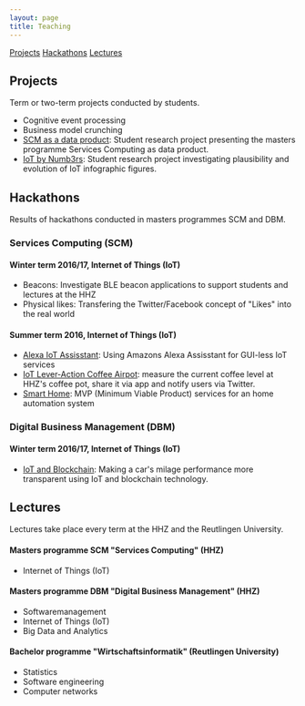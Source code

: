 ```yaml
---
layout: page
title: Teaching
---
```


<div class="list-filters">
  <a href="#projects" class="list-filter filter-selected">Projects</a>
  <a href="#hackathons" class="list-filter">Hackathons</a>
  <a href="#lectures" class="list-filter">Lectures</a>
</div>

## Projects
Term or two-term projects conducted by students.

* Cognitive event processing
* Business model crunching
* [SCM as a data product](https://github.com/cdeck3r/SCM-DataProduct): Student research project presenting the masters programme Services Computing as data product.
* [IoT by Numb3rs](https://github.com/cdeck3r/IoTbyNumb3rs): Student research project investigating plausibility and evolution of IoT infographic figures. 

## Hackathons
Results of hackathons conducted in masters programmes SCM and DBM.

### Services Computing (SCM)

#### Winter term 2016/17, Internet of Things (IoT)

* Beacons: Investigate BLE beacon applications to support students and lectures at the HHZ
* Physical likes: Transfering the Twitter/Facebook concept of "Likes" into the real world

#### Summer term 2016, Internet of Things (IoT)

* [Alexa IoT Assisstant](https://bitbucket.org/iotalexahhz/iotalexahhz/wiki/Home): Using Amazons Alexa Assisstant for GUI-less IoT services 
* [IoT Lever-Action Coffee Airpot](https://github.com/miwurster/msc-iot-kaffeekanne): measure the current coffee level at HHZ's coffee pot, share it via app and notify users via Twitter.
* [Smart Home](https://github.com/glasbran/Hackathon---Homeautomation): MVP (Minimum Viable Product) services for an home automation system

### Digital Business Management (DBM)

#### Winter term 2016/17, Internet of Things (IoT)

* [IoT and Blockchain](https://github.com/NathalieH392/Blockchain_IoT_HHZ/wiki): Making a car's milage performance more transparent using IoT and blockchain technology.

## Lectures

Lectures take place every term at the HHZ and the Reutlingen University. 

#### Masters programme SCM "Services Computing" (HHZ)

* Internet of Things (IoT)

#### Masters programme DBM "Digital Business Management" (HHZ)

* Softwaremanagement
* Internet of Things (IoT)
* Big Data and Analytics 

#### Bachelor programme "Wirtschaftsinformatik" (Reutlingen University)

* Statistics
* Software engineering
* Computer networks

